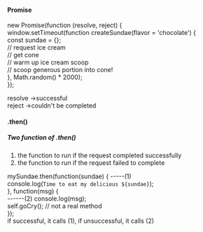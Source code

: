 #### Promise
new Promise(function (resolve, reject) {<br>
    window.setTimeout(function createSundae(flavor = 'chocolate') {<br>
        const sundae = {};<br>
        // request ice cream <br>
        // get cone <br>
        // warm up ice cream scoop <br>
        // scoop generous portion into cone! <br>
    }, Math.random() * 2000); <br>
}); <br>

resolve ->successful <br>
reject  ->couldn't be completed

#### .then()
##### Two function of .then()
1. the function to run if the request completed successfully <br>
2. the function to run if the request failed to complete <br>

mySundae.then(function(sundae) { -----(1)<br>
    console.log(`Time to eat my delicious ${sundae}`); <br>
}, function(msg) { <br>    ------(2)
    console.log(msg); <br>
    self.goCry(); // not a real method <br>
}); <br>
if successful, it calls (1), if unsuccessful, it calls (2) 
